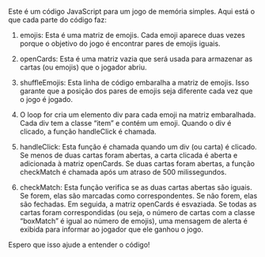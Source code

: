 Este é um código JavaScript para um jogo de memória simples. Aqui está o que cada parte do código faz:

1. emojis: Esta é uma matriz de emojis. Cada emoji aparece duas vezes porque o objetivo do jogo é encontrar pares de emojis iguais.

2. openCards: Esta é uma matriz vazia que será usada para armazenar as cartas (ou emojis) que o jogador abriu.

3. shuffleEmojis: Esta linha de código embaralha a matriz de emojis. Isso garante que a posição dos pares de emojis seja diferente cada vez que o jogo é jogado.

4. O loop for cria um elemento div para cada emoji na matriz embaralhada. Cada div tem a classe “item” e contém um emoji. Quando o div é clicado, a função handleClick é chamada.

5. handleClick: Esta função é chamada quando um div (ou carta) é clicado. Se menos de duas cartas foram abertas, a carta clicada é aberta e adicionada à matriz openCards. Se duas cartas foram abertas, a função checkMatch é chamada após um atraso de 500 milissegundos.

6. checkMatch: Esta função verifica se as duas cartas abertas são iguais. Se forem, elas são marcadas como correspondentes. Se não forem, elas são fechadas. Em seguida, a matriz openCards é esvaziada. Se todas as cartas foram correspondidas (ou seja, o número de cartas com a classe “boxMatch” é igual ao número de emojis), uma mensagem de alerta é exibida para informar ao jogador que ele ganhou o jogo.

Espero que isso ajude a entender o código! 

